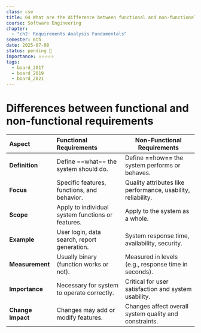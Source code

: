 ```yaml
---
class: cse
title: 04 What are the difference between functional and non-functional requirements of SE
course: Software Engineering
chapter:
  - "ch2: Requirements Analysis Fundamentals"
semester: 6th
date: 2025-07-08
status: pending 🛑
importance: ⭐⭐⭐⭐⭐
tags:
  - board_2017
  - board_2019
  - board_2021
---
```


# Differences between functional and non-functional requirements

| **Aspect**        | **Functional Requirements**                       | **Non-Functional Requirements**                              |
| :---------------- | :------------------------------------------------ | ------------------------------------------------------------ |
| **Definition**    | Define ==what== the system should do.             | Define ==how== the system performs or behaves.               |
| **Focus**         | Specific features, functions, and behavior.       | Quality attributes like performance, usability, reliability. |
| **Scope**         | Apply to individual system functions or features. | Apply to the system as a whole.                              |
| **Example**       | User login, data search, report generation.       | System response time, availability, security.                |
| **Measurement**   | Usually binary (function works or not).           | Measured in levels (e.g., response time in seconds).         |
| **Importance**    | Necessary for system to operate correctly.        | Critical for user satisfaction and system usability.         |
| **Change Impact** | Changes may add or modify features.               | Changes affect overall system quality and constraints.       |
